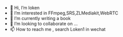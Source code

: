 - 👋 Hi, I’m loken
- 👀 I’m interested in FFmpeg,SRS,ZLMediakit,WebRTC
- 🌱 I’m currently writing a book <FFmpeg Principle>
- 💞️ I’m looking to collaborate on ...
- 📫 How to reach me , search Loken1 in wechat

<!---
lokenetwork/lokenetwork is a ✨ special ✨ repository because its `README.md` (this file) appears on your GitHub profile.
You can click the Preview link to take a look at your changes.
--->
